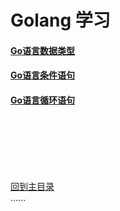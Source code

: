 # Golang 学习

#### [Go语言数据类型](datetype/Readme.md)

#### [Go语言条件语句](ondition/Readme.md)

#### [Go语言循环语句](loop/Readme.md)

<br />
<br />
<br />
<br />
<br />

[回到主目录](../README.md)   
......    


